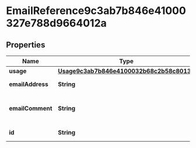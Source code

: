 

# EmailReference9c3ab7b846e41000327e788d9664012a


## Properties

| Name | Type | Description | Notes |
|------------ | ------------- | ------------- | -------------|
|**usage** | [**Usage9c3ab7b846e4100032b68c2b58c80134**](Usage9c3ab7b846e4100032b68c2b58c80134.md) |  |  [optional] |
|**emailAddress** | **String** | The email address. |  [optional] |
|**emailComment** | **String** | Comment associated with the email. |  [optional] |
|**id** | **String** | Id of the instance |  [optional] |



